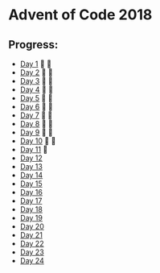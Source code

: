 # Advent of Code 2018


## Progress:

- [Day 1](https://github.com/ankjevel/adventofcode/tree/2018/day_01) 🌟 🌟
- [Day 2](https://github.com/ankjevel/adventofcode/tree/2018/day_02) 🌟 🌟
- [Day 3](https://github.com/ankjevel/adventofcode/tree/2018/day_03) 🌟 🌟
- [Day 4](https://github.com/ankjevel/adventofcode/tree/2018/day_04) 🌟 🌟
- [Day 5](https://github.com/ankjevel/adventofcode/tree/2018/day_05) 🌟 🌟
- [Day 6](https://github.com/ankjevel/adventofcode/tree/2018/day_06) 🌟 🌟
- [Day 7](https://github.com/ankjevel/adventofcode/tree/2018/day_07) 🌟 🌟
- [Day 8](https://github.com/ankjevel/adventofcode/tree/2018/day_08) 🌟 🌟
- [Day 9](https://github.com/ankjevel/adventofcode/tree/2018/day_09) 🌟 🌟
- [Day 10](https://github.com/ankjevel/adventofcode/tree/2018/day_10) 🌟 🌟
- [Day 11](https://github.com/ankjevel/adventofcode/tree/2018/day_11) 🌟
- [Day 12](#)
- [Day 13](#)
- [Day 14](#)
- [Day 15](#)
- [Day 16](#)
- [Day 17](#)
- [Day 18](#)
- [Day 19](#)
- [Day 20](#)
- [Day 21](#)
- [Day 22](#)
- [Day 23](#)
- [Day 24](#)
